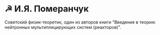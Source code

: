 # ☭ И.Я. Померанчук

Советский физик-теоретик, один из авторов книги "Введение в теорию нейтронных мультиплицирующих систем (реакторов)". 